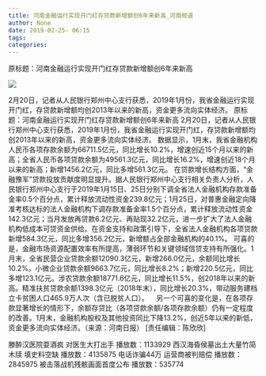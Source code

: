 ```yaml
---
title: 河南金融运行实现开门红存贷款新增额创6年来新高_河南频道
author: None
date: 2019-02-25- 06:15
tags: 
categories: 
---
```

原标题：河南金融运行实现开门红存贷款新增额创6年来新高
<!-- more -->
                
<img align="center" border="0" src="http://p2.ifengimg.com/a/2016/0810/204c433878d5cf9size1_w16_h16.png" />
                
            
2月20日，记者从人民银行郑州中心支行获悉，2019年1月份，我省金融运行实现开门红，存贷款新增额均创2013年以来的新高，资金更多流向实体经济。
原标题：河南金融运行实现开门红存贷款新增额创6年来新高
2月20日，记者从人民银行郑州中心支行获悉，2019年1月份，我省金融运行实现开门红，存贷款新增额均创2013年以来的新高，资金更多流向实体经济。
数据显示，1月末，我省金融机构人民币各项存款余额为66711.5亿元，同比增长10.2%，增速创近15个月以来的新高；全省人民币各项贷款余额为49561.3亿元，同比增长16.2%，增速创近18个月以来的新高；新增1456.2亿元，同比多增561.3亿元。
在贷款增长结构方面，“金融豫军”贷款投放贡献度明显提升。据人民银行郑州中心支行相关负责人分析，人民银行郑州中心支行于2019年1月15日、25日分别下调全省法人金融机构存款准备金率0.5个百分点，累计释放流动性资金239.8亿元；1月25日，对普惠金融定向降准考核达标的法人金融机构下调存款准备金率1.5个百分点，累计释放流动性资金142.3亿元；当月发放再贷款6.2亿元、再贴现32.2亿元，进一步扩大了法人金融机构低成本可贷资金供给。在资金支持和政策引导下，全省法人金融机构各项贷款新增584.3亿元，同比多增356.2亿元，新增额占全部金融机构的40.1%。
可喜的是，金融市场资源配置效率有所提高，薄弱环节和关键领域信贷支持有所强化。1月末，全省民营企业贷款余额12090.3亿元，新增266.0亿元，余额同比增长10.2%。小微企业贷款余额9663.7亿元，同比增长8.2%；新增220.5亿元，同比多增123.1亿元。涉农贷款余额18771.6亿元，同比增长11.5%，创2018年以来的新高。精准扶贫贷款余额1398.3亿元（2018年末），同比增长20.3%，带动服务建档立卡贫困人口465.9万人次（含已脱贫人口）。   
另一个可喜的变化是，在各项存款显著增长的情形下，余额存贷比（各项贷款余额/各项存款余额）仍有一定程度的改善。1月末，金融机构股权及其他投资同比下降13.2%，创近5年以来的新低，资金更多流向实体经济。（来源：河南日报）
[责任编辑：陈欣欣]
            
滕醉汉医院耍酒疯 对医生大打出手
播放数：1133929
西汉海昏侯墓出土大量竹简木牍 填史料空缺
播放数：4135875
电话诈骗44万 运营商被判赔偿
播放数：2845975
被击落战机残骸画面首度公布
播放数：535774
